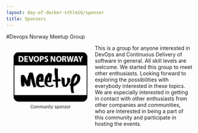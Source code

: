 ```yaml
---
layout: day-of-docker-sthlm16/sponsor
title: Sponsors
---
```

#Devops Norway Meetup Group
<div style="width:200px;float:left;padding:20px">
  <div style="height:120px;position:relative;">
    <a href="http://www.meetup.com/DevOps-Norway/" target="_blank"><img style="position: absolute; width:200px" src="/sponsors/logos/devops-norway.jpeg" /></a>
  </div>
  <div style="height:40px;text-align:center;font-size:82%;padding-top:20px;">Community sponsor</div>
</div>

This is a group for anyone interested in DevOps and Continuous Delivery of software in general. All skill levels are welcome. We started this group to meet other enthusiasts. Looking forward to exploring the possibilities with everybody interested in these topics. We are especially interested in getting in contact with other enthusiasts from other companies and communities, who are interested in being a part of this community and participate in hosting the events.
